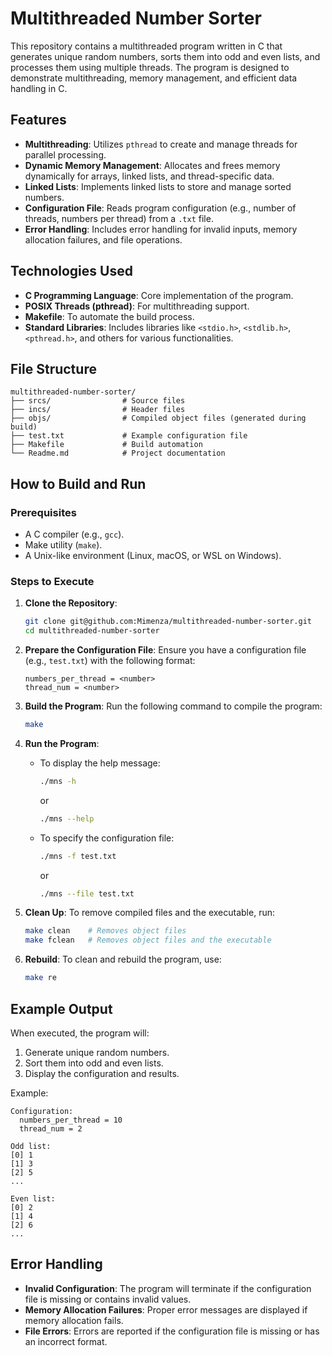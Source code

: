 # Multithreaded Number Sorter

This repository contains a multithreaded program written in C that generates unique random numbers, sorts them into odd and even lists, and processes them using multiple threads. The program is designed to demonstrate multithreading, memory management, and efficient data handling in C.

## Features

- **Multithreading**: Utilizes `pthread` to create and manage threads for parallel processing.
- **Dynamic Memory Management**: Allocates and frees memory dynamically for arrays, linked lists, and thread-specific data.
- **Linked Lists**: Implements linked lists to store and manage sorted numbers.
- **Configuration File**: Reads program configuration (e.g., number of threads, numbers per thread) from a `.txt` file.
- **Error Handling**: Includes error handling for invalid inputs, memory allocation failures, and file operations.

## Technologies Used

- **C Programming Language**: Core implementation of the program.
- **POSIX Threads (pthread)**: For multithreading support.
- **Makefile**: To automate the build process.
- **Standard Libraries**: Includes libraries like `<stdio.h>`, `<stdlib.h>`, `<pthread.h>`, and others for various functionalities.

## File Structure

```
multithreaded-number-sorter/
├── srcs/                # Source files
├── incs/                # Header files
├── objs/                # Compiled object files (generated during build)
├── test.txt             # Example configuration file
├── Makefile             # Build automation
└── Readme.md            # Project documentation
```

## How to Build and Run

### Prerequisites

- A C compiler (e.g., `gcc`).
- Make utility (`make`).
- A Unix-like environment (Linux, macOS, or WSL on Windows).

### Steps to Execute

1. **Clone the Repository**:
   ```bash
   git clone git@github.com:Mimenza/multithreaded-number-sorter.git
   cd multithreaded-number-sorter
   ```

2. **Prepare the Configuration File**:
   Ensure you have a configuration file (e.g., `test.txt`) with the following format:
   ```
   numbers_per_thread = <number>
   thread_num = <number>
   ```

3. **Build the Program**:
   Run the following command to compile the program:
   ```bash
   make
   ```

4. **Run the Program**:
   - To display the help message:
     ```bash
     ./mns -h
     ```
     or

     ```bash
     ./mns --help
     ```
   - To specify the configuration file:
     ```bash
     ./mns -f test.txt
     ```
     or

     ```bash
     ./mns --file test.txt
     ```

5. **Clean Up**:
   To remove compiled files and the executable, run:
   ```bash
   make clean    # Removes object files
   make fclean   # Removes object files and the executable
   ```

6. **Rebuild**:
   To clean and rebuild the program, use:
   ```bash
   make re
   ```

## Example Output

When executed, the program will:
1. Generate unique random numbers.
2. Sort them into odd and even lists.
3. Display the configuration and results.

Example:
```
Configuration:
  numbers_per_thread = 10
  thread_num = 2

Odd list:
[0] 1
[1] 3
[2] 5
...

Even list:
[0] 2
[1] 4
[2] 6
...
```

## Error Handling

- **Invalid Configuration**: The program will terminate if the configuration file is missing or contains invalid values.
- **Memory Allocation Failures**: Proper error messages are displayed if memory allocation fails.
- **File Errors**: Errors are reported if the configuration file is missing or has an incorrect format.
